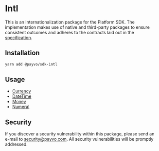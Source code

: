 # Intl

This is an Internationalization package for the Platform SDK. The implementation makes use of native and third-party packages to ensure consistent outcomes and adheres to the contracts laid out in the [specification](/docs/specification.md).

## Installation

```bash
yarn add @payvo/sdk-intl
```

## Usage

- [Currency](/docs/intl/currency.md)
- [DateTime](/docs/intl/datetime.md)
- [Money](/docs/intl/money.md)
- [Numeral](/docs/intl/numeral.md)

## Security

If you discover a security vulnerability within this package, please send an e-mail to [security@payvo.com](mailto:security@payvo.com). All security vulnerabilities will be promptly addressed.
